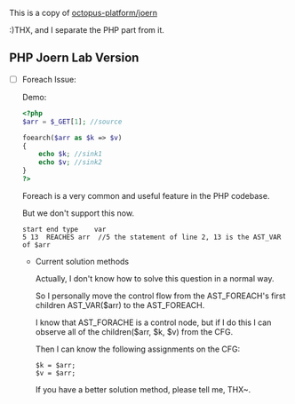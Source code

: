 This is a copy of [octopus-platform/joern](https://github.com/octopus-platform/joern)

:)THX, and I separate the PHP part from it.



## PHP Joern Lab Version

- [ ] Foreach Issue:

  Demo:

  ```php
  <?php
  $arr = $_GET[1]; //source
  
  foearch($arr as $k => $v)
  {
      echo $k; //sink1
  	  echo $v; //sink2
  }
  ?>
  ```

  Foreach is a very common and useful feature in the PHP codebase. 

  But we don't support this now.

  

  ```
  start	end	type	var
  5	13	REACHES	arr  //5 the statement of line 2, 13 is the AST_VAR of $arr
  ```

  - Current solution methods

    Actually, I don't know how to solve this question in a normal way.

    So I personally move the control flow from the AST_FOREACH's first children AST_VAR(\$arr) to the AST_FOREACH.

    I know that AST_FORACHE is a control node, but if I do this I can observe all of the children(\$arr, \$k, \$v) from the CFG.

    Then I can  know the following assignments on the CFG:

    ```
    $k = $arr;
    $v = $arr;
    ```

    If you have a better solution method, please tell me, THX~.

    
